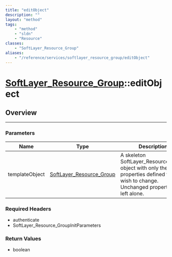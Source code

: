 ```yaml
---
title: "editObject"
description: ""
layout: "method"
tags:
    - "method"
    - "sldn"
    - "Resource"
classes:
    - "SoftLayer_Resource_Group"
aliases:
    - "/reference/services/softlayer_resource_group/editObject"
---
```

# [SoftLayer_Resource_Group](/reference/services/SoftLayer_Resource_Group)::editObject




## Overview 


-----

### Parameters 
|Name | Type | Description |
| --- | --- | --- |
|templateObject| <a href='/reference/datatypes/SoftLayer_Resource_Group'>SoftLayer_Resource_Group </a>| A skeleton SoftLayer_Resource_Group object with only the properties defined that you wish to change. Unchanged properties are left alone.|


### Required Headers
* authenticate
* SoftLayer_Resource_GroupInitParameters


### Return Values
* boolean




